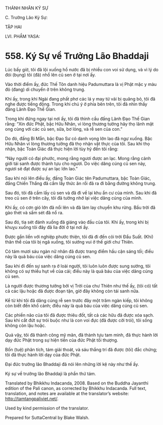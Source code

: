 THÁNH NHÂN KÝ SỰ

C. Trưởng Lão Ký Sự:

TẬP HAI

LVI. PHẨM YASA:

# 558\. Ký Sự về Trưởng Lão Bhaddaji

Lúc bấy giờ, tôi đã lội xuống hồ nước đã bị nhiều con voi sử dụng, và vì lý do đói (bụng) tôi (đã) nhổ lên củ sen ở tại nơi ấy.

Vào thời điểm ấy, đức Thế Tôn danh hiệu Padumuttara là vị Phật mặc y màu đỏ (đang) di chuyển ở trên không trung.

Khi ấy, trong khi Ngài đang phất phơ các lá y may từ vải bị quăng bỏ, tôi đã nghe được tiếng động. Trong khi chú ý ở phía bên trên, tôi đã nhìn thấy đấng Lãnh Đạo Thế Gian.

Trong khi đứng ngay tại nơi ấy, tôi đã thỉnh cầu đấng Lãnh Đạo Thế Gian rằng: “Xin đức Phật, bậc Hữu Nhãn, vì lòng thương tưởng hãy thọ lãnh mật ong cùng với các củ sen, sữa, bơ lỏng, và rễ sen của con.”

Do đó, đấng Bi Mẫn, bậc Đạo Sư có danh vọng lớn lao đã ngự xuống. Bậc Hữu Nhãn vì lòng thương tưởng đã thọ nhận vật thực của tôi. Sau khi thọ nhận, bậc Toàn Giác đã thực hiện lời tùy hỷ đến tôi rằng:

“Này người có đại phước, mong rằng ngươi được an lạc. Mong rằng cảnh giới tái sanh được thành tựu cho ngươi. Do việc dâng cúng củ sen này, ngươi sẽ đạt được sự an lạc lớn lao.”

Sau khi nói lên điều ấy, đấng Toàn Giác tên Padumuttara, bậc Toàn Giác, đấng Chiến Thắng đã cầm lấy thức ăn rồi đã ra đi bằng đường không trung.

Sau đó, tôi đã cầm lấy củ sen và đã đi về lại khu ẩn cư của mình. Sau khi đã treo củ sen ở trên cây, tôi đã tưởng nhớ lại việc dâng cúng của mình.

Khi ấy, có cơn gió lớn đã nổi lên và đã làm lay chuyển khu rừng. Bầu trời đã gào thét và sấm sét đã nổ ra.

Sau đó, tia sét đánh xuống đã giáng vào đầu của tôi. Khi ấy, trong khi bị khuỵu xuống tôi đây đã lìa đời ở tại nơi ấy.

Được gắn liền với nghiệp phước thiện, tôi đã đi đến cõi trời Đẩu Suất. (Khi) thân thể của tôi bị ngã xuống, tôi sướng vui ở thế giới chư Thiên.

Có tám mươi sáu ngàn nữ nhân đã được trang điểm hầu cận sáng tối; điều này là quả báu của việc dâng cúng củ sen.

Sau khi đi đến sự sanh ra ở loài người, tôi luôn luôn được sung sướng, tôi không có sự thiếu hụt về của cải; điều này là quả báu của việc dâng cúng củ sen.

Là người được thương tưởng bởi vị Trời của chư Thiên như thế ấy, (tôi có) tất cả các lậu hoặc đã được đoạn tận, giờ đây không còn tái sanh nữa.

Kể từ khi tôi đã dâng cúng rễ sen trước đây một trăm ngàn kiếp, tôi không còn biết đến khổ cảnh; điều này là quả báu của việc dâng cúng củ sen.

Các phiền não của tôi đã được thiêu đốt, tất cả các hữu đã được xóa sạch. Sau khi cắt đứt sự trói buộc như là con voi đực (đã được cởi trói), tôi sống không còn lậu hoặc.

Quả vậy, tôi đã thành công mỹ mãn, đã thành tựu tam minh, đã thực hành lời dạy đức Phật trong sự hiện tiền của đức Phật tối thượng.

Bốn (tuệ) phân tích, tám giải thoát, và sáu thắng trí đã được (tôi) đắc chứng; tôi đã thực hành lời dạy của đức Phật.

Đại đức trưởng lão Bhaddaji đã nói lên những lời kệ này như thế ấy.

Ký sự về trưởng lão Bhaddaji là phần thứ tám.

Translated by Bhikkhu Indacanda, 2008. Based on the Buddha Jayanthi edition of the Pali canon, as corrected by Bhikkhu Indacanda. Full text, translation, and notes are available at the translator’s website: http://tamtangpaliviet.net/.

Used by kind permission of the translator.

Prepared for SuttaCentral by Blake Walsh.